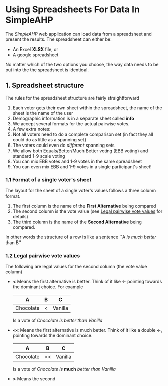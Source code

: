 # Using Spreadsheets For Data In SimpleAHP
The *SimpleAHP* web application can load data from a spreadsheet and present the results.  The spreadsheet can either be:
* An Excel **XLSX** file, or
* A google spreadsheet

No matter which of the two options you choose, the way data needs to be put into the the spreadsheet is identical.

## 1. Spreadsheet structure
The rules for the spreadsheet structure are fairly straightforward

1. Each voter gets their own sheet within the spreadsheet, the name of the sheet is the name of the user
2. Demographic information is in a separate sheet called **info**
3. We accept several formats for the actual pairwise votes.
4. A few extra notes:
  1. Not all voters need to do a complete comparison set (in fact they all could do as little as a spanning set)
  2. The voters could even do *different* spanning sets
  3. We allow both Equals/Better/Much Better voting (EBB voting) and standard 1-9 scale voting
  4. You can mix EBB votes and 1-9 votes in the same spreadsheet
  5. You can even mix EBB and 1-9 votes in a single participant's sheet!

### 1.1 Format of a single voter's sheet
The layout for the sheet of a single voter's values follows a three column format.

1. The first column is the name of the **First Alternative** being compared
2. The second column is the vote value (see [Legal pairwise vote values](#legal-pairwise-vote-values) for details)
3. The third column is the name of the **Second Alternative** being compared.

In other words the structure of a row is like a sentence ``A *is much better* than B''

### 1.2 Legal pairwise vote values
The following are legal values for the second column (the vote value column)

* **<** Means the first alternative is better.  Think of it like &#x2190; pointing towards the dominant choice.  For example

  | A        | B |   C     |
  |----------|---|---------|
  |Chocolate | < | Vanilla |  
  Is a vote of *Chocolate is better than Vanilla*
  
* **<<** Means the first alternative is much better.  Think of it like a double &#x2190;, pointing towards the dominant choice.

  | A        | B |   C     |
  |----------|---|---------|
  |Chocolate | << | Vanilla |  
  Is a vote of *Chocolate is* **much** *better than Vanilla*
  

* **>** Means the second
